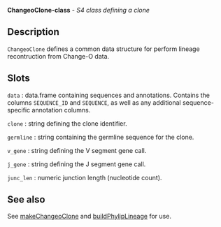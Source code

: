 **ChangeoClone-class** - *S4 class defining a clone*

Description
--------------------

`ChangeoClone` defines a common data structure for perform lineage recontruction
from Change-O data.




Slots
-------------------



`data`
:   data.frame containing sequences and annotations. Contains the
columns `SEQUENCE_ID` and `SEQUENCE`, as well as any additional 
sequence-specific annotation columns.

`clone`
:   string defining the clone identifier.

`germline`
:   string containing the germline sequence for the clone.

`v_gene`
:   string defining the V segment gene call.

`j_gene`
:   string defining the J segment gene call.

`junc_len`
:   numeric junction length (nucleotide count).




See also
-------------------

See [makeChangeoClone](makeChangeoClone.md) and [buildPhylipLineage](buildPhylipLineage.md) for use.



